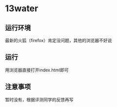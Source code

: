 # 13water

## 运行环境
最新的火狐（firefox）肯定没问题，其他的浏览器不好说

## 运行
用浏览器直接打开index.html即可

## 注意事项
暂时没有，根据评测同学的反馈再写
